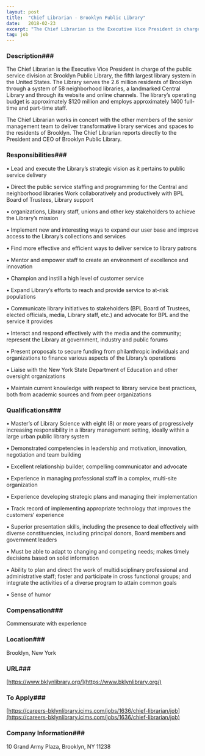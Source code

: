 ```yaml
---
layout: post
title:  "Chief Librarian - Brooklyn Public Library"
date:   2018-02-23
excerpt: "The Chief Librarian is the Executive Vice President in charge of the public service division at Brooklyn Public Library, the fifth largest library system in the United States. The Library serves the 2.6 million residents of Brooklyn through a system of 58 neighborhood libraries, a landmarked Central Library and through..."
tag: job
---
```


### Description###

The Chief Librarian is the Executive Vice President in charge of the public service division at Brooklyn Public Library, the fifth largest library system in the United States. The Library serves the 2.6 million residents of Brooklyn through a system of 58 neighborhood libraries, a landmarked Central Library and through its website and online channels. The library’s operating budget is approximately $120 million and employs approximately 1400 full-time and part-time staff.

The Chief Librarian works in concert with the other members of the senior management team to deliver transformative library services and spaces to the residents of Brooklyn. The Chief Librarian reports directly to the President and CEO of Brooklyn Public Library.



### Responsibilities###


• Lead and execute the Library’s strategic vision as it pertains to public service delivery

• Direct the public service staffing and programming for the Central and neighborhood libraries
Work collaboratively and productively with BPL Board of Trustees, Library support

• organizations, Library staff, unions and other key stakeholders to achieve the Library’s mission

• Implement new and interesting ways to expand our user base and improve access to the Library’s collections and services

• Find more effective and efficient ways to deliver service to library patrons

• Mentor and empower staff to create an environment of excellence and innovation

• Champion and instill a high level of customer service

• Expand Library’s efforts to reach and provide service to at-risk populations

• Communicate library initiatives to stakeholders (BPL Board of Trustees, elected officials, media, Library staff, etc.) and advocate for BPL and the service it provides

• Interact and respond effectively with the media and the community; represent the Library at government, industry and public forums

• Present proposals to secure funding from philanthropic individuals and organizations to finance various aspects of the Library’s operations

• Liaise with the New York State Department of Education and other oversight organizations

• Maintain current knowledge with respect to library service best practices, both from academic sources and from peer organizations



### Qualifications###


• Master’s of Library Science with eight (8) or more years of progressively increasing responsibility in a library management setting, ideally within  a large urban public library system

• Demonstrated competencies in leadership and motivation, innovation, negotiation and team building

• Excellent relationship builder, compelling communicator and advocate

• Experience in managing professional staff in a complex, multi-site organization

• Experience developing strategic plans and managing their implementation

• Track record of implementing appropriate technology that improves the customers’ experience

• Superior presentation skills, including the presence to deal effectively with diverse constituencies, including principal donors, Board members and government leaders

• Must be able to adapt to changing and competing needs; makes timely decisions based on solid information

• Ability to plan and direct the work of multidisciplinary professional and administrative staff; foster and participate in cross functional groups; and integrate the activities of a diverse program to attain common goals

• Sense of humor



### Compensation###

Commensurate with experience


### Location###

Brooklyn, New York


### URL###

[https://www.bklynlibrary.org/](https://www.bklynlibrary.org/)

### To Apply###

[https://careers-bklynlibrary.icims.com/jobs/1636/chief-librarian/job](https://careers-bklynlibrary.icims.com/jobs/1636/chief-librarian/job)


### Company Information###

10 Grand Army Plaza, Brooklyn, NY 11238



